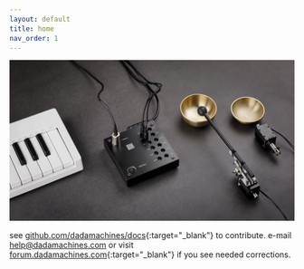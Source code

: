 ```yaml
---
layout: default
title: home
nav_order: 1
---
```


![alt text](images/dadamachines-video-poster.jpg)

see [github.com/dadamachines/docs](https://github.com/dadamachines/docs){:target="_blank"} to contribute. 
e-mail <a href="&#109;&#97;&#105;&#108;&#116;&#111;&#58;%68%65%6C%70%40%64%61%64%61%6D%61%63%68%69%6E%65%73%2E%63%6F%6D">help@dadamachines.com</a> or visit [forum.dadamachines.com](https://forum.dadamachines.com/){:target="_blank"} if you see needed corrections.
